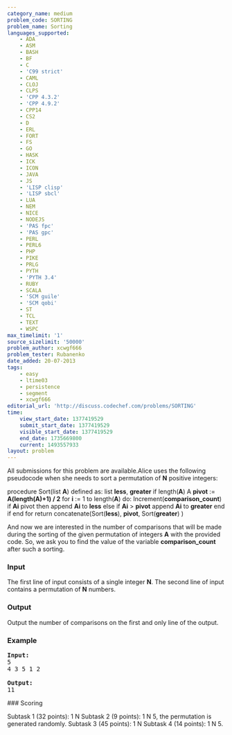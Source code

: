 ```yaml
---
category_name: medium
problem_code: SORTING
problem_name: Sorting
languages_supported:
    - ADA
    - ASM
    - BASH
    - BF
    - C
    - 'C99 strict'
    - CAML
    - CLOJ
    - CLPS
    - 'CPP 4.3.2'
    - 'CPP 4.9.2'
    - CPP14
    - CS2
    - D
    - ERL
    - FORT
    - FS
    - GO
    - HASK
    - ICK
    - ICON
    - JAVA
    - JS
    - 'LISP clisp'
    - 'LISP sbcl'
    - LUA
    - NEM
    - NICE
    - NODEJS
    - 'PAS fpc'
    - 'PAS gpc'
    - PERL
    - PERL6
    - PHP
    - PIKE
    - PRLG
    - PYTH
    - 'PYTH 3.4'
    - RUBY
    - SCALA
    - 'SCM guile'
    - 'SCM qobi'
    - ST
    - TCL
    - TEXT
    - WSPC
max_timelimit: '1'
source_sizelimit: '50000'
problem_author: xcwgf666
problem_tester: Rubanenko
date_added: 20-07-2013
tags:
    - easy
    - ltime03
    - persistence
    - segment
    - xcwgf666
editorial_url: 'http://discuss.codechef.com/problems/SORTING'
time:
    view_start_date: 1377419529
    submit_start_date: 1377419529
    visible_start_date: 1377419529
    end_date: 1735669800
    current: 1493557933
layout: problem
---
```

All submissions for this problem are available.Alice uses the following pseudocode when she needs to sort a permutation of **N** positive integers:

procedure Sort(list **A**) defined as: 
 list **less**, **greater**
 if length(**A**) A
 **pivot** := **A(length(A)+1) / 2**
 for **i** := 1 to length(**A**) do:
 Increment(**comparison\_count**)
 if **Ai** pivot then append **Ai** to **less** else if **Ai** > **pivot** append **Ai** to **greater**
 end if
 end for
 return concatenate(Sort(**less**), **pivot**, Sort(**greater**) )

And now we are interested in the number of comparisons that will be made during the sorting of the given permutation of integers **A** with the provided code. So, we ask you to find the value of the variable **comparison\_count** after such a sorting.

### Input

The first line of input consists of a single integer **N**. The second line of input contains a permutation of **N** numbers.

### Output

Output the number of comparisons on the first and only line of the output.

### Example

<pre><b>Input:</b>
5
4 3 5 1 2

<b>Output:</b>
11
</pre>### Scoring

Subtask 1 (32 points): 1 N Subtask 2 (9 points): 1 N 5, the permutation is generated randomly.
Subtask 3 (45 points): 1 N Subtask 4 (14 points): 1 N 5.

